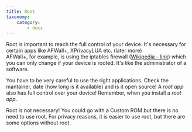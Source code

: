 ```yaml
---
title: Root
taxonomy:
    category:
        - docs
---
```


Root is important to reach the full control of your device. It's necessary for certain apps like AFWall+, XPrivacyLUA etc. (later more)<br>
AFWall+, for example, is using the iptables firewall ([Wikipedia - link](https://en.wikipedia.org/wiki/Iptables)) which you can only change if your device is rooted. It's like the administrator of a software.

You have to be very careful to use the right applications. Check the mantainer, date (how long is it available) and is it open source! A _root app_ also has full control over your device! Remember, when you install a _root app_.

Root is not necessary! You could go with a Custom ROM but there is no need to use root. For privacy reasons, it is easier to use root, but there are some options without root.